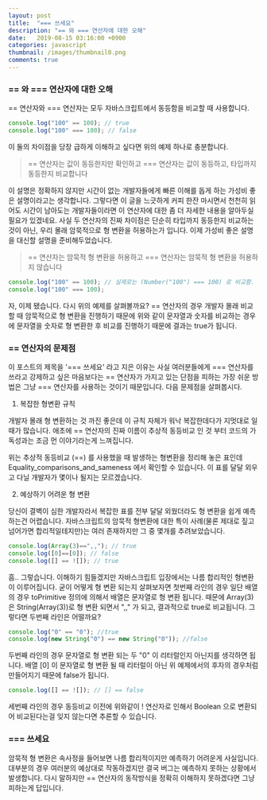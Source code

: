 ```yaml
---
layout: post
title:  "=== 쓰세요"
description: "== 와 === 연산자에 대한 오해"
date:   2019-08-15 03:16:00 +0900
categories: javascript
thumbnail: /images/thumbnail0.png
comments: true
---
```


### == 와 === 연산자에 대한 오해

== 연산자와 === 연산자는 모두 자바스크립트에서 동등함을 비교할 때 사용합니다.
```javascript
console.log("100" == 100); // true
console.log("100" === 100); // false
```
이 둘의 차이점을 당장 급하게 이해하고 싶다면 위의 예제 하나로 충분합니다.  

>== 연산자는 값이 동등한지만 확인하고 === 연산자는 값이 동등하고, 타입까지 동등한지 비교합니다
  
이 설명은 정확하지 않지만 시간이 없는 개발자들에게 빠른 이해를 돕게 하는 가성비 좋은 설명이라고는 생각합니다. 그렇다면 이 글을 느긋하게 커피 한잔 마시면서 천천히 읽어도 시간이 남아도는 개발자들이라면 이 연산자에 대한 좀 더 자세한 내용을 알아두실 필요가 있겠네요. 사실 두 연산자의 진짜 차이점은 단순히 타입까지 동등한지 비교하는 것이 아닌, 우리 몰래 암묵적으로 형 변환을 허용하는가 입니다. 이제 가성비 좋은 설명을 대신할 설명을 준비해두었습니다.

>== 연산자는 암묵적 형 변환을 허용하고 === 연산자는 암묵적 형 변환을 허용하지 않습니다

```javascript
console.log("100" == 100); // 실제로는 (Number("100") === 100) 로 비교함.
console.log("100" === 100);
```
자, 이제 됐습니다. 다시 위의 예제를 살펴볼까요? == 연산자의 경우 개발자 몰래 비교할 때 암묵적으로 형 변환을 진행하기 때문에 위와 같이 문자열과 숫자를 비교하는 경우에 문자열을 숫자로 형 변환한 후 비교를 진행하기 때문에 결과는 true가 됩니다.



### == 연산자의 문제점

이 포스트의 제목을 '=== 쓰세요' 라고 지은 이유는 사실 여러분들에게 === 연산자를 쓰라고 강제하고 싶은 마음보다는 == 연산자가 가지고 있는 단점을 피하는 가장 쉬운 방법은 그냥 === 연산자를 사용하는 것이기 때문입니다. 다음 문제점을 살펴봅시다.


1. 복잡한 형변환 규칙


개발자 몰래 형 변환하는 것 까진 좋은데 이 규칙 자체가 워낙 복잡한데다가 지멋대로 일때가 많습니다. 애초에 == 연산자의 진짜 이름이 추상적 동등비교 인 것 부터 코드의 가독성과는 조금 먼 이야기라는게 느껴집니다.


위는 추상적 동등비교 (==) 를 사용했을 때 발생하는 형변환을 정리해 놓은 표인데 Equality_comparisons_and_sameness 에서 확인할 수 있습니다. 이 표를 달달 외우고 다닐 개발자가 몇이나 될지는 모르겠습니다.


2. 예상하기 어려운 형 변환

당신이 결벽이 심한 개발자라서 복잡한 표를 전부 달달 외웠더라도 형 변환을 쉽게 예측하는건 어렵습니다. 자바스크립트의 암묵적 형변환에 대한 특이 사례(물론 제대로 짚고 넘어가면 합리적일테지만)는 여러 존재하지만 그 중 몇개를 추려보았습니다.

```javascript
console.log(Array(3)==",,"); // true
console.log([0]==[0]); // false
console.log([] == ![]); // true
```

흠.. 그렇습니다. 이해하기 힘들겠지만 자바스크립트 입장에서는 나름 합리적인 형변환이 이루어집니다. 굳이 어떻게 형 변환 되는지 살펴보자면 첫번째 라인의 경우 일단 배열의 경우 toPrimitive 정의에 의해서 배열은 문자열로 형 변환 됩니다. 때문에 Array(3)은 String(Array(3))로 형 변환 되면서 ",," 가 되고, 결과적으로 true로 비교됩니다. 그렇다면 두번째 라인은 어떨까요? 

```javascript
console.log("0" == "0"); //true
console.log(new String("0") == new String("0")); //false
```

두번째 라인의 경우 문자열로 형 변환 되는 두 "0" 이 리터럴인지 아닌지를 생각하면 됩니다. 배열 [0] 이 문자열로 형 변환 될 때 리터럴이 아닌 위 예제에서의 후자의 경우처럼 만들어지기 때문에 false가 됩니다.

```javascript
console.log([] == ![]); // [] == false
```

세번째 라인의 경우 동등비교 이전에 위와같이 ! 연산자로 인해서 Boolean 으로 변환되어 비교된다는걸 잊지 않는다면 추론할 수 있습니다.


### === 쓰세요

암묵적 형 변환은 속사정을 들어보면 나름 합리적이지만 예측하기 어려운게 사실입니다. 대부분의 경우 여러분의 예상대로 작동하겠지만 결국 버그는 예측하지 못하는 상황에서 발생합니다. 다시 말하지만 == 연산자의 동작방식을 정확히 이해하지 못하겠다면 그냥 피하는게 답입니다.